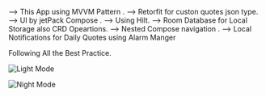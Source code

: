 
 --> This App using MVVM Pattern .
 --> Retorfit for custon quotes json type.
 --> UI by jetPack Compose .
 --> Using Hilt.
 --> Room Database for Local Storage also CRD Opeartions.
 --> Nested Compose navigation .
 --> Local Notifications for Daily Quotes using Alarm Manger 
 
 Following All the Best Practice.
 
 ![Light Mode](https://github.com/user-attachments/assets/a7be0c5a-9fa1-4afe-b4e0-350e946c2031)

![Night Mode](https://github.com/user-attachments/assets/52bada76-3bbf-4370-b65c-415612ba3631)
